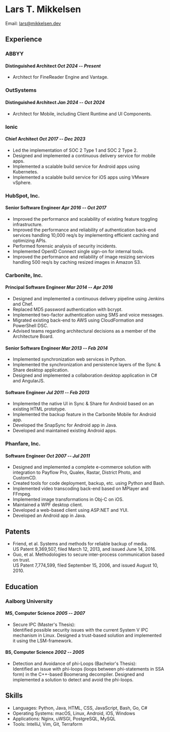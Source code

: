 # Lars T. Mikkelsen

Email: <lars@mikkelsen.dev>

## Experience

### ABBYY

#### Distinguished Architect                     _Oct 2024 -- Present_

- Architect for FineReader Engine and Vantage.

### OutSystems

#### Distinguished Architect                    _Jan 2024 -- Oct 2024_

- Architect for Mobile, including Client Runtime and UI Components.

### Ionic

#### Chief Architect                            _Oct 2017 -- Dec 2023_

- Led the implementation of SOC 2 Type 1 and SOC 2 Type 2.
- Designed and implemented a continuous delivery service for mobile
  apps.
- Implemented a scalable build service for Android apps using
  Kubernetes.
- Implemented a scalable build service for iOS apps using VMware
  vSphere.

### HubSpot, Inc.

#### Senior Software Engineer                   _Apr 2016 -- Oct 2017_

- Improved the performance and scalability of existing feature
  toggling infrastructure.
- Improved the performance and reliability of authentication back-end
  services handling 10,000 req/s by implementing efficient caching and
  optimizing APIs.
- Performed forensic analysis of security incidents.
- Implemented OpenID Connect single sign-on for internal tools.
- Improved the performance and reliability of image resizing services
  handling 500 req/s by caching resized images in Amazon S3.

### Carbonite, Inc.

#### Principal Software Engineer                _Mar 2014 -- Apr 2016_

- Designed and implemented a continuous delivery pipeline using
  Jenkins and Chef.
- Replaced MD5 password authentication with bcrypt.
- Implemented two-factor authentication using SMS and voice messages.
- Migrated existing back-end to AWS using CloudFormation and
  PowerShell DSC.
- Advised teams regarding architectural decisions as a member of the
  Architecture Board.

#### Senior Software Engineer                   _Mar 2013 -- Feb 2014_

- Implemented synchronization web services in Python.
- Implemented the synchronization and persistence layers of the Sync &
  Share desktop application.
- Designed and implemented a collaboration desktop application in C#
  and AngularJS.

#### Software Engineer                          _Jul 2011 -- Feb 2013_

- Implemented the native UI in Sync & Share for Android based on an
  existing HTML prototype.
- Implemented the backup feature in the Carbonite Mobile for Android
  app.
- Developed the SnapSync for Android app in Java.
- Developed and maintained existing Android apps.

### Phanfare, Inc.

#### Software Engineer                          _Oct 2007 -- Jul 2011_

- Designed and implemented a complete e-commerce solution with
  integration to Payflow Pro, Qualex, Rastar, District Photo, and
  CustomCD.
- Created tools for code deployment, backup, etc. using Python and
  Bash.
- Implemented video transcoding back-end based on MPlayer and FFmpeg.
- Implemented image transformations in Obj-C on iOS.
- Maintained a WPF desktop client.
- Developed a web-based client using ASP.NET and YUI.
- Developed an Android app in Java.


## Patents

- Friend, et al. Systems and methods for reliable backup of media.  
  US Patent 9,369,507, filed March 12, 2013, and issued June 14, 2016.
- Guo, et al. Methodologies to secure inter-process communication based on
  trust.  
  US Patent 7,774,599, filed September 15, 2006, and issued August 10,
  2010.

## Education

### Aalborg University

#### MS, Computer Science                               _2005 -- 2007_

- Secure IPC (Master's Thesis):  
  Identified possible security issues with the current System V IPC
  mechanism in Linux. Designed a trust-based solution and implemented
  it using the LSM-framework.

#### BS, Computer Science                               _2002 -- 2005_

- Detection and Avoidance of phi-Loops (Bachelor's Thesis):  
  Identified an issue with phi-loops (loops between phi-statements in
  SSA form) in the C++-based Boomerang decompiler. Designed and
  implemented a solution to detect and avoid the phi-loops.

## Skills

- Languages: Python, Java, HTML, CSS, JavaScript, Bash, Go, C#
- Operating Systems: macOS, Linux, Android, iOS, Windows
- Applications: Nginx, uWSGI, PostgreSQL, MySQL
- Tools: IntelliJ, Vim, Git, Terraform
